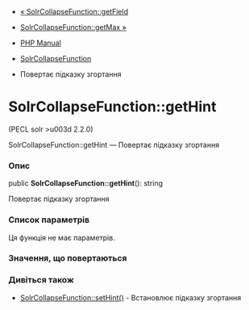 - [«
SolrCollapseFunction::getField](solrcollapsefunction.getfield.md)
- [SolrCollapseFunction::getMax »](solrcollapsefunction.getmax.md)

- [PHP Manual](index.md)
- [SolrCollapseFunction](class.solrcollapsefunction.md)
- Повертає підказку згортання

# SolrCollapseFunction::getHint

(PECL solr \>u003d 2.2.0)

SolrCollapseFunction::getHint — Повертає підказку згортання

### Опис

public **SolrCollapseFunction::getHint**(): string

Повертає підказку згортання

### Список параметрів

Ця функція не має параметрів.

### Значення, що повертаються

### Дивіться також

- [SolrCollapseFunction::setHint()](solrcollapsefunction.sethint.md) -
Встановлює підказку згортання

